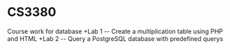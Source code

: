 CS3380
======

Course work for database
+Lab 1 -- Create a multiplication table using PHP and HTML
+Lab 2 -- Query a PostgreSQL database with predefined querys
